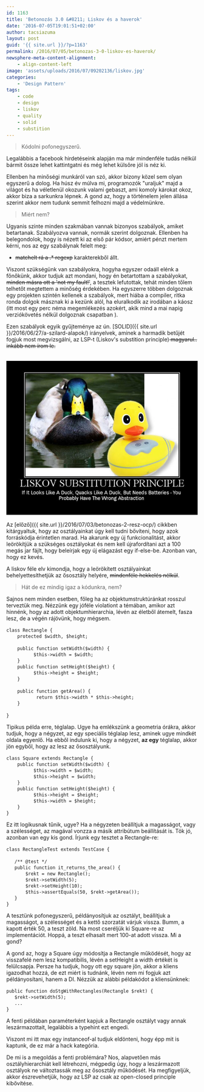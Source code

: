 ```yaml
---
id: 1163
title: 'Betonozás 3.0 &#8211; Liskov és a haverok'
date: '2016-07-05T19:01:51+02:00'
author: tacsiazuma
layout: post
guid: '{{ site.url }}/?p=1163'
permalink: /2016/07/05/betonozas-3-0-liskov-es-haverok/
newsphere-meta-content-alignment:
    - align-content-left
image: 'assets/uploads/2016/07/09202136/liskov.jpg'
categories:
    - 'Design Pattern'
tags:
    - code
    - design
    - liskov
    - quality
    - solid
    - substition
---
```


> Kódolni pofonegyszerű.

Legalábbis a facebook hirdetéseink alapján ma már mindenféle tudás nélkül bármit össze lehet kattintgatni és még lehet külsőre jól is néz ki.

Ellenben ha minőségi munkáról van szó, akkor bizony közel sem olyan egyszerű a dolog. Ha húsz év múlva mi, programozók "uraljuk" majd a világot és ha véletlenül okozunk valami gebaszt, ami komoly károkat okoz, akkor biza a sarkunkra lépnek. A gond az, hogy a történelem jelen állása szerint akkor nem tudunk semmit felhozni majd a védelmünkre.

> Miért nem?

Ugyanis szinte minden szakmában vannak bizonyos szabályok, amiket betartanak. Szabályozva vannak, normák szerint dolgoznak. Ellenben ha belegondolok, hogy is nézett ki az első pár kódsor, amiért pénzt mertem kérni, nos az egy szabálynak felelt meg:

- <del>matchelt rá a .\* regexp</del> karakterekből állt.

Viszont szükségünk van szabályokra, hogyha egyszer odaáll elénk a főnőkünk, akkor tudjuk azt mondani, hogy én betartottam a szabályokat, <del>minden másra ott a 'not my fault!'</del>, a tesztek lefutottak, tehát minden tőlem telhetőt megtettem a minőség érdekében. Ha egyszerre többen dolgoznak egy projekten szintén kellenek a szabályok, mert hiába a compiler, ritka ronda dolgok másznak ki a kezünk alól, ha eluralkodik az irodában a káosz (itt most egy perc néma megemlékezés azokért, akik mind a mai napig verziókövetés nélkül dolgoznak csapatban ).

Ezen szabályok egyik gyűjteménye az ún. [SOLID]({{ site.url }}/2016/06/27/a-szilard-alapok/) irányelvek, aminek a harmadik betűjét fogjuk most megvizsgálni, az LSP-t (Liskov's substition principle)<del> magyarul.. inkább nem írom le.</del>

[  
![liskov](assets/uploads/2016/07/liskov.jpg)](assets/uploads/2016/07/liskov.jpg)

Az [előző]({{ site.url }}/2016/07/03/betonozas-2-resz-ocp/) cikkben kitárgyaltuk, hogy az osztályainkat úgy kell tudni bővíteni, hogy azok forráskódja érintetlen marad. Ha akarunk egy új funkcionalitást, akkor leörökítjük a szükséges osztályokat és nem kell újrafordítani azt a 100 megás jar fájlt, hogy beleírjak egy új elágazást egy if-else-be. Azonban van, hogy ez kevés.

A liskov féle elv kimondja, hogy a leörökített osztályainkat behelyettesíthetjük az ősosztály helyére, <del>mindenféle hekkelés nélkül</del>.

> Hát de ez mindig igaz a kódunkra, nem?

Sajnos nem minden esetben, főleg ha az objektumstruktúránkat rosszul terveztük meg. Nézzünk egy jóféle violationt a témában, amikor azt hinnénk, hogy az adott objektumhierarchia, lévén az életből átemelt, fasza lesz, de a végén rájövünk, hogy mégsem.

```
class Rectangle {
    protected $width, $height;

    public function setWidth($width) {
          $this->width = $width;
    }
    public function setHeight($height) {
          $this->height = $height;
    }

    public function getArea() {
           return $this->width * $this->height;
    }

}
```

Tipikus példa erre, téglalap. Ugye ha emlékszünk a geometria órákra, akkor tudjuk, hogy a négyzet, az egy speciális téglalap lesz, aminek ugye mindkét oldala egyenlő. Ha ebből indulunk ki, hogy a négyzet, **az egy** téglalap, akkor jön egyből, hogy az lesz az ősosztályunk.

```
class Square extends Rectangle {
    public function setWidth($width) {
          $this->width = $width;
          $this->height = $width;
    }
    public function setHeight($height) {
          $this->height = $height;
          $this->width = $height;
    }
}
```

Ez itt logikusnak tűnik, ugye? Ha a négyzeten beállítjuk a magasságot, vagy a szélességet, az magával vonzza a másik attribútum beállítását is. Tök jó, azonban van egy kis gond. Írjunk egy tesztet a Rectangle-re:

```
class RectangleTest extends TestCase {
   
   /** @test */
   public function it_returns_the_area() {
       $rekt = new Rectangle();
       $rekt->setWidth(5);
       $rekt->setHeight(10);
       $this->assertEquals(50, $rekt->getArea());
   }
}
```

A tesztünk pofonegyszerű, példányosítjuk az osztályt, beállítjuk a magasságot, a szélességet és a kettő szorzatát várjuk vissza. Bumm, a kapott érték 50, a teszt zöld. Na most cseréljük ki Square-re az implementációt. Hoppá, a teszt elhasalt mert 100-at adott vissza. Mi a gond?

A gond az, hogy a Square úgy módosítja a Rectangle működését, hogy az visszafelé nem lesz kompatibilis, lévén a setHeight a width értékét is felülcsapja. Persze ha tudjuk, hogy ott egy square jön, akkor a kliens igazodhat hozzá, de ezt miért is tudnánk, lévén nem mi fogjuk azt példányosítani, hanem a DI. Nézzük az alábbi példakódot a kliensünknek:

```
public function doStgWithRectangles(Rectangle $rekt) {
   $rekt->setWidth(5);
   ...
}
```

A fenti példában paraméterként kapjuk a Rectangle osztályt vagy annak leszármazottait, legalábbis a typehint ezt engedi.

Viszont mi itt max egy instanceof-al tudjuk eldönteni, hogy épp mit is kaptunk, de ez már a hack kategória.

De mi is a megoldás a fenti problémára? Nos, alapvetően más osztályhierarchiát kell létrehozni, mégpedig úgy, hogy a leszármazott osztályok ne változtassák meg az ősosztály működését. Ha megfigyeljük, akkor észrevehetjük, hogy az LSP az csak az open-closed principle kibővítése.
